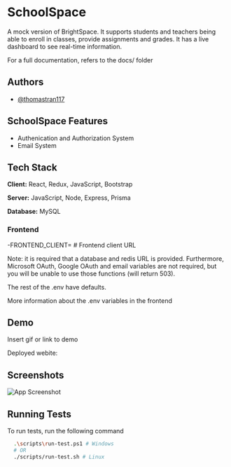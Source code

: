 # SchoolSpace

A mock version of BrightSpace. It supports students and teachers being able to enroll in classes, provide assignments and grades. It has a live dashboard to see real-time information.

For a full documentation, refers to the docs/ folder

## Authors

- [@thomastran117](https://www.github.com/thomastran117)


## SchoolSpace Features

- Authenication and Authorization System
- Email System



## Tech Stack

**Client:** React, Redux, JavaScript, Bootstrap

**Server:** JavaScript, Node, Express, Prisma

**Database:** MySQL

### Frontend
-FRONTEND_CLIENT=          # Frontend client URL

Note: it is required that a database and redis URL is provided. Furthermore, Microsoft OAuth, Google OAuth and email variables are not required, but you will be unable to use those functions (will return 503).

The rest of the .env have defaults.

More information about the .env variables in the frontend

## Demo

Insert gif or link to demo

Deployed webite:


## Screenshots

![App Screenshot](https://via.placeholder.com/468x300?text=App+Screenshot+Here)


## Running Tests

To run tests, run the following command

```bash
  .\scripts\run-test.ps1 # Windows
  # OR
  ./scripts/run-test.sh # Linux
```
